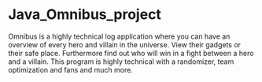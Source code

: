 # Java_Omnibus_project
Omnibus is a highly technical log application where you can have an overview of every hero and villain in the universe. View their gadgets or their safe place. Furthermore find out who will win in a fight between a hero and a villain. This program is highly technical with a randomizer, team optimization and fans and much more.
